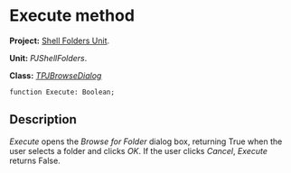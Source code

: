 <a href='Hidden comment: 
$Rev$
$Date$
'></a>

# Execute method #

**Project:** [Shell Folders Unit](ShellFoldersUnit.md).

**Unit:** _PJShellFolders_.

**Class:** _[TPJBrowseDialog](TPJBrowseDialog.md)_

```
function Execute: Boolean;
```

## Description ##

_Execute_ opens the _Browse for Folder_ dialog box, returning True when the user selects a folder and clicks _OK_. If the user clicks _Cancel_, _Execute_ returns False.